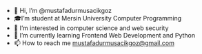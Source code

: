 - 👋 Hi, I’m @mustafadurmusacikgoz 
-  🎓I’m student at Mersin University Computer Programming
- 👀 I’m interested in computer science and web security
- 🌱 I’m currently learning Frontend Web Development and Python
- 📫 How to reach me mustafadurmusacikgoz@gmail.com
